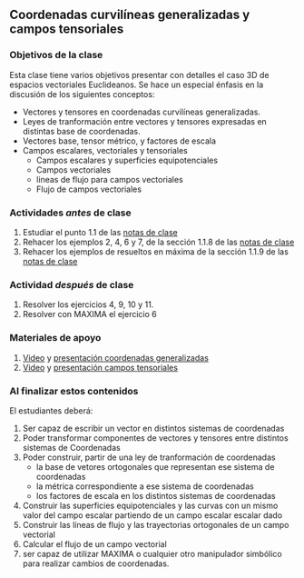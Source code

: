 ## Coordenadas curvilíneas generalizadas y campos tensoriales

### Objetivos de la clase
Esta clase tiene varios objetivos presentar con detalles el caso 3D de espacios vectoriales Euclideanos. Se hace un especial énfasis en la discusión de los siguientes conceptos:
- Vectores y tensores en coordenadas curvilíneas generalizadas.
- Leyes de tranformación entre vectores y tensores expresadas en distintas base de coordenadas.
- Vectores base, tensor métrico, y factores de escala
- Campos escalares, vectoriales y tensoriales
    - Campos escalares y superficies equipotenciales
    - Campos vectoriales
    - lineas de flujo para campos vectoriales
    - Flujo de campos vectoriales   


### Actividades *antes* de clase
  1. Estudiar el punto 1.1 de las [notas de clase](https://github.com/nunezluis/MisCursos/blob/main/MisMateriales/LibrosCapitulos/VolumenUNO.pdf)   
  2. Rehacer los ejemplos 2, 4, 6 y 7, de la sección 1.1.8 de las [notas de clase](https://github.com/nunezluis/MisCursos/blob/main/MisMateriales/LibrosCapitulos/VolumenUNO.pdf)
  3. Rehacer los ejemplos de resueltos en máxima de la sección 1.1.9 de las [notas de clase](https://github.com/nunezluis/MisCursos/blob/main/MisMateriales/LibrosCapitulos/VolumenUNO.pdf)  

### Actividad *después* de clase
  1. Resolver los ejercicios 4, 9, 10 y 11.
  2. Resolver con MAXIMA el ejercicio 6



### Materiales de apoyo
   1. [Video](https://github.com/nunezluis/MisCursos/blob/main/MisMateriales/Clases/EnConstruccion.md) y [presentación coordenadas generalizadas ](https://github.com/nunezluis/MisCursos/blob/main/MisMateriales/Presentaciones/5_1CoordGeneralizadas.pdf)
   2. [Video](https://github.com/nunezluis/MisCursos/blob/main/MisMateriales/Clases/EnConstruccion.md) y [presentación campos tensoriales](https://github.com/nunezluis/MisCursos/blob/main/MisMateriales/Presentaciones/5_2CamposTensoriales.pdf)

### Al finalizar estos contenidos
   El estudiantes deberá:
   1. Ser capaz de escribir un vector en distintos sistemas de coordenadas
   2. Poder transformar componentes de vectores y tensores entre distintos sistemas de Coordenadas
   3. Poder construir, partir de una ley de tranformación de coordenadas
      - la base de vetores ortogonales que representan ese sistema de coordenadas
      - la métrica correspondiente a ese sistema de coordenadas
      - los factores de escala en los distintos sistemas de coordenadas
   4. Construir las superficies equipotenciales y las curvas con un mismo valor del campo escalar partiendo de un campo escalar escalar dado
   5. Construir las líneas de flujo y las trayectorias ortogonales de un campo vectorial
   6. Calcular el flujo de un campo vectorial
   7. ser capaz de utilizar MAXIMA o cualquier otro manipulador simbólico para realizar cambios de coordenadas.
